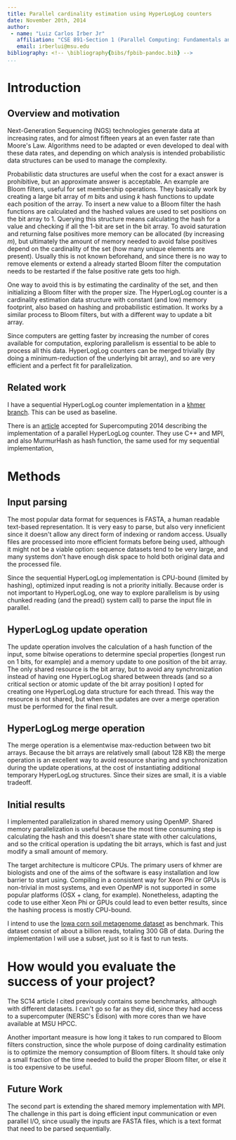 ```yaml
---
title: Parallel cardinality estimation using HyperLogLog counters
date: November 20th, 2014
author:
 - name: "Luiz Carlos Irber Jr"
   affiliation: "CSE 891-Section 1 (Parallel Computing: Fundamentals and Applications)"
   email: irberlui@msu.edu
bibliography: <!-- \bibliography{bibs/fpbib-pandoc.bib} -->
...
```


# Introduction

<!--
## Introduction

- 1 page
- Problem overview and motivation. What are you planning to achieve, what kind of impact do you expect? 
- Review some related work in the literature. (You can borrow parts from your abstract).

-->

## Overview and motivation

Next-Generation Sequencing (NGS) technologies generate data at increasing rates,
and for almost fifteen years at an even faster rate than Moore's Law.
Algorithms need to be adapted or even developed to deal with these data rates,
and depending on which analysis is intended probabilistic data structures
can be used to manage the complexity.

Probabilistic data structures are useful when the cost for a exact
answer is prohibitive,
but an approximate answer is acceptable.
An example are Bloom filters,
useful for set membership operations.
They basically work by creating a large bit array of $m$ bits and using
$k$ hash functions to update each position of the array.
To insert a new value to a Bloom filter the hash functions are calculated
and the hashed values are used to set positions on the bit array to 1.
Querying this structure means calculating the hash for a value and checking
if all the 1-bit are set in the bit array.
To avoid saturation and returning false positives more memory can be allocated (by increasing $m$),
but ultimately the amount of memory needed to avoid false positives depend
on the cardinality of the set (how many unique elements are present).
Usually this is not known beforehand,
and since there is no way to remove elements or extend a already started
Bloom filter the computation needs to be restarted if the false positive rate gets too high.

One way to avoid this is by estimating the cardinality of the set,
and then initializing a Bloom filter with the proper size.
The HyperLogLog counter is a cardinality estimation data structure with constant (and low) memory footprint,
also based on hashing and probabilistic estimation.
It works by a similar process to Bloom filters,
but with a different way to update a bit array.

Since computers are getting faster by increasing the number of cores
available for computation,
exploring parallelism is essential to be able to process all this data.
HyperLogLog counters can be merged trivially
(by doing a minimum-reduction of the underlying bit array),
and so are very efficient and a perfect fit for parallelization.

## Related work

I have a sequential HyperLogLog counter implementation in a [khmer branch][2].
This can be used as baseline.

There is an [article][1] accepted for Supercomputing 2014 describing the implementation of a parallel HyperLogLog counter.
They use C++ and MPI,
and also MurmurHash as hash function,
the same used for my sequential implementation,

# Methods

<!--
- 1-1.5 pages
- Details about the problem and encountered/expected challenges that need solutions.
- Approach(es) you have taken so far - problem decomposition, load balancing, algorithms used, etc. 
- What could be other solution approaches, if any?
-->

## Input parsing

The most popular data format for sequences is FASTA,
a human readable text-based representation.
It is very easy to parse,
but also very inneficient since it doesn't allow any direct form of indexing or random access.
Usually files are processed into more efficient formats before being used,
although it might not be a viable option:
sequence datasets tend to be very large,
and many systems don't have enough disk space to hold both original data and the processed file.

Since the sequential HyperLogLog implementation is CPU-bound (limited by hashing),
optimized input reading is not a priority initially.
Because order is not important to HyperLogLog,
one way to explore parallelism is by using chunked reading (and the pread() system call)
to parse the input file in parallel.

## HyperLogLog update operation

The update operation involves the calculation of a hash function of the input,
some bitwise operations to determine special properties (longest run on 1 bits, for example)
and a memory update to one position of the bit array.
The only shared resource is the bit array,
but to avoid any synchronization instead of having one HyperLogLog shared between threads
(and so a critical section or atomic update of the bit array position)
I opted for creating one HyperLogLog data structure for each thread.
This way the resource is not shared,
but when the updates are over a merge operation must be performed for the final result.

## HyperLogLog merge operation

The merge operation is a elementwise max-reduction between two bit arrays.
Because the bit arrays are relatively small (about 128 KB) the merge operation is an excellent way to avoid resource sharing and synchronization during the update operations,
at the cost of instantiating additional temporary HyperLogLog structures.
Since their sizes are small,
it is a viable tradeoff.

<!--
TODO:
  use pread(),
  create splits of size filesize/threads
  give each split to one task
    - start reading the split
    - ignore data until a '>' is found
    - process all reads
    - stop processing when another '>' is found AFTER split is over (or EOF)
-->


## Initial results

<!--
- 1 page
- Describe the programming languages, tools or libraries used.
- Describe the target architecture (multicore CPUs, Xeon Phis or GPUs?). Provide details even if you are using the systems at HPCC, think as if you are writing this for a general audience.
- Provide initial performance results - serial performance vs. parallel performance, strong scaling study, etc. How do you define/evaluate the success for your parallelization efforts?
-->

I implemented parallelization in shared memory using OpenMP.
Shared memory parallelization is useful because the most time consuming
step is calculating the hash and this doesn't share state with other calculations,
and so the critical operation is updating the bit arrays,
which is fast and just modify a small amount of memory.

The target architecture is multicore CPUs.
The primary users of khmer are biologists and one of the aims of the software is easy installation and low barrier to start using.
Compiling in a consistent way for Xeon Phi or GPUs is non-trivial in most systems,
and even OpenMP is not supported in some popular platforms (OSX + clang, for example).
Nonetheless,
adapting the code to use either Xeon Phi or GPUs could lead to even better results,
since the hashing process is mostly CPU-bound.





I intend to use the [Iowa corn soil metagenome dataset][3] as benchmark.
This dataset consist of about a billion reads,
totaling 300 GB of data.
During the implementation I will use a subset,
just so it is fast to run tests.

# How would you evaluate the success of your project?

The SC14 article I cited previously contains some benchmarks,
although with different datasets.
I can't go so far as they did,
since they had access to a supercomputer (NERSC's Edison) with more
cores than we have available at MSU HPCC.

Another important measure is how long it takes to run compared
to Bloom filters construction,
since the whole purpose of doing cardinality estimation is to
optimize the memory consumption of Bloom filters.
It should take only a small fraction of the time needed to build
the proper Bloom filter,
or else it is too expensive to be useful.

## Future Work

<!-- 

- 0.5 pages
- Future work planned until the final report. Division of labor among team members. 

-->

The second part is extending the shared memory implementation with MPI.
The challenge in this part is doing efficient input communication
or even parallel I/O,
since usually the inputs are FASTA files,
which is a text format that need to be parsed sequentially.

[1]: http://www.eecs.berkeley.edu/~egeor/sc14_genome.pdf
[2]: https://github.com/ged-lab/khmer/pull/257
[3]: http://metagenomics.anl.gov/metagenomics.cgi?page=MetagenomeProject&project=6368
